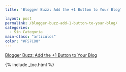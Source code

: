 ```yaml
---
title: 'Blogger Buzz: Add the +1 Button to Your Blog'

layout: post
permalink: /blogger-buzz-add-1-button-to-your-blog/
categories:
  - Sin Categoria
main-class: "articulos"
color: "#F57C00"
---
```

[Blogger Buzz: Add the +1 Button to Your Blog][1]

<div class="icoso">
</div>



 [1]: http://buzz.blogger.com/2011/06/add-1-button-to-your-blog.html#links

{% include _toc.html %}
